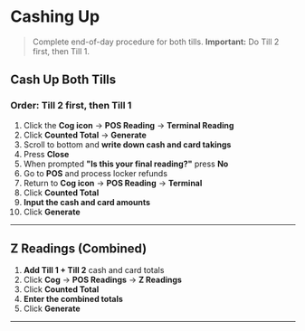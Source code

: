 # Cashing Up

> Complete end-of-day procedure for both tills. **Important:** Do Till 2 first, then Till 1.

## Cash Up Both Tills

### Order: Till 2 first, then Till 1

1. Click the **Cog icon** → **POS Reading** → **Terminal Reading**
2. Click **Counted Total** → **Generate**
3. Scroll to bottom and **write down cash and card takings**
4. Press **Close**
5. When prompted **"Is this your final reading?"** press **No**
6. Go to **POS** and process locker refunds
7. Return to **Cog icon** → **POS Reading** → **Terminal**
8. Click **Counted Total**
9. **Input the cash and card amounts**
10. Click **Generate**

---

## Z Readings (Combined)

1. **Add Till 1 + Till 2** cash and card totals
2. Click **Cog** → **POS Readings** → **Z Readings**
3. Click **Counted Total**
4. **Enter the combined totals**
5. Click **Generate**

---

